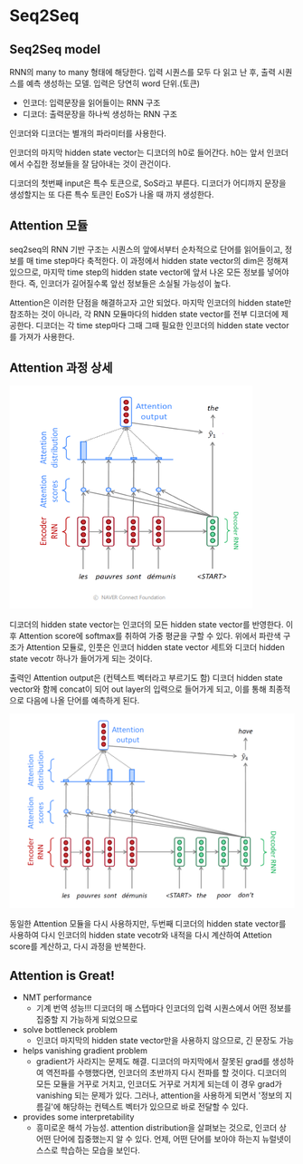 # Seq2Seq

## Seq2Seq model

RNN의 many to many 형태에 해당한다. 입력 시퀀스를 모두 다 읽고 난 후, 출력 시퀀스를 예측 생성하는 모델. 입력은 당연히 word 단위.(토큰)

- 인코더: 입력문장을 읽어들이는 RNN 구조
- 디코더: 출력문장을 하나씩 생성하는 RNN 구조

인코더와 디코더는 별개의 파라미터를 사용한다.

인코더의 마지막 hidden state vector는 디코더의 h0로 들어간다. h0는 앞서 인코더에서 수집한 정보들을 잘 담아내는 것이 관건이다.

디코더의 첫번째 input은 특수 토큰으로, SoS라고 부른다. 디코더가 어디까지 문장을 생성할지는 또 다른 특수 토큰인 EoS가 나올 때 까지 생성한다.

## Attention 모듈

seq2seq의 RNN 기반 구조는 시퀀스의 앞에서부터 순차적으로 단어를 읽어들이고, 정보를 매 time step마다 축적한다. 이 과정에서 hidden state vector의 dim은 정해져 있으므로, 마지막 time step의 hidden state vector에 앞서 나온 모든 정보를 넣어야 한다. 즉, 인코더가 길어질수록 앞선 정보들은 소실될 가능성이 높다.

Attention은 이러한 단점을 해결하고자 고안 되었다. 마지막 인코더의 hidden state만 참조하는 것이 아니라, 각 RNN 모듈마다의 hidden state vector를 전부 디코더에 제공한다. 디코더는 각 time step마다 그때 그때 필요한 인코더의 hidden state vector를 가져가 사용한다.

## Attention 과정 상세

![](019.png)

디코더의 hidden state vector는 인코더의 모든 hidden state vector를 반영한다. 이후 Attention score에 softmax를 취하여 가중 평균을 구할 수 있다. 위에서 파란색 구조가 Attention 모듈로, 인풋은 인코더 hidden state vector 세트와 디코더 hidden state vecotr 하나가 들어가게 되는 것이다.

출력인 Attention output은 (컨텍스트 벡터라고 부르기도 함) 디코더 hidden state vector와 함께 concat이 되어 out layer의 입력으로 들어가게 되고, 이를 통해 최종적으로 다음에 나올 단어를 예측하게 된다.

![](020.PNG)

동일한 Attention 모듈을 다시 사용하지만, 두번째 디코더의 hidden state vector를 사용하여 다시 인코더의 hidden state vecotr와 내적을 다시 계산하여 Attetion score를 계산하고, 다시 과정을 반복한다.

## Attention is Great!

- NMT performance
  - 기계 번역 성능!!! 디코더의 매 스텝마다 인코더의 입력 시퀀스에서 어떤 정보를 집중할 지 가능하게 되었으므로
- solve bottleneck problem
  - 인코더 마지막의 hidden state vector만을 사용하지 않으므로, 긴 문장도 가능
- helps vanishing gradient problem
  - gradient가 사라지는 문제도 해결. 디코더의 마지막에서 잘못된 grad를 생성하여 역전파를 수행했다면, 인코더의 초반까지 다시 전파를 할 것이다. 디코더의 모든 모듈을 거꾸로 거치고, 인코더도 거꾸로 거치게 되는데 이 경우 grad가 vanishing 되는 문제가 있다. 그러나, attention을 사용하게 되면서 '정보의 지름길'에 해당하는 컨텍스트 벡터가 있으므로 바로 전달할 수 있다.
- provides some interpretability
  - 흥미로운 해석 가능성. attention distribution을 살펴보는 것으로, 인코더 상 어떤 단어에 집중했는지 알 수 있다. 언제, 어떤 단어를 보아야 하는지 뉴럴넷이 스스로 학습하는 모습을 보인다.
